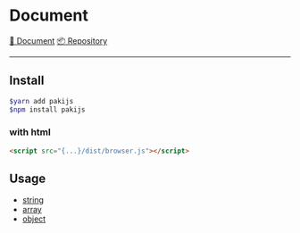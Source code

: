# Document

[📜 Document](https://github.com/kangdongmandoo/paki/tree/main/docs) [📦 Repository](https://github.com/kangdongmandoo/paki)

---

## Install

```bash
$yarn add pakijs
$npm install pakijs
```

### with html

```html
<script src="{...}/dist/browser.js"></script>
```

## Usage

- [string](./string)
- [array](./array)
- [object](./object)
